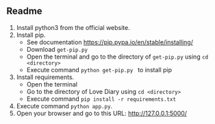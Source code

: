 ## Readme

1. Install python3 from the official website.
2. Install pip.
   - See documentation https://pip.pypa.io/en/stable/installing/
   - Download `get-pip.py`
   - Open the terminal and go to the directory of `get-pip.py` using `cd <directory>`
   - Execute command `python get-pip.py ` to install pip
3. Install requirements.
   - Open the terminal
   - Go to the directory of Love Diary using  `cd <directory>`
   - Execute command `pip install -r requirements.txt`
4.  Execute command `python app.py`.
5. Open your browser and go to this URL: http://127.0.0.1:5000/ 